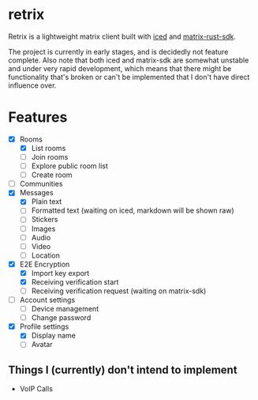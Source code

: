 # retrix

Retrix is a lightweight matrix client built with [iced] and [matrix-rust-sdk].

The project is currently in early stages, and is decidedly not feature complete. Also note that both iced and matrix-sdk are somewhat unstable and under very rapid development, which means that there might be functionality that's broken or can't be implemented that I don't have direct influence over.

# Features
- [x] Rooms
	- [x] List rooms
	- [ ] Join rooms
	- [ ] Explore public room list
	- [ ] Create room
- [ ] Communities
- [x] Messages
	- [x] Plain text
	- [ ] Formatted text (waiting on iced, markdown will be shown raw)
	- [ ] Stickers
	- [ ] Images
	- [ ] Audio
	- [ ] Video
	- [ ] Location
- [x] E2E Encryption
	- [x] Import key export
	- [x] Receiving verification start
	- [ ] Receiving verification request (waiting on matrix-sdk)
- [ ] Account settings
	- [ ] Device management
	- [ ] Change password
- [x] Profile settings
	- [x] Display name
	- [ ] Avatar

## Things I (currently) don't intend to implement
- VoIP Calls

[iced]: https://github.com/hecrj/iced
[matrix-rust-sdk]: https://github.com/matrix-org/matrix-rust-sdk
